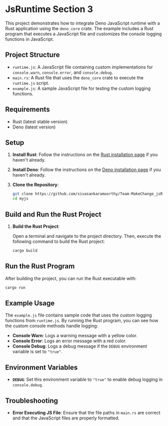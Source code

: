 # JsRuntime Section 3

This project demonstrates how to integrate Deno JavaScript runtime with a Rust application using the `deno_core` crate. The example includes a Rust program that executes a JavaScript file and customizes the console logging functions in JavaScript.

## Project Structure

- `runtime.js`: A JavaScript file containing custom implementations for `console.warn`, `console.error`, and `console.debug`.
- `main.rs`: A Rust file that uses the `deno_core` crate to execute the `runtime.js` script.
- `example.js`: A sample JavaScript file for testing the custom logging functions.

## Requirements

- Rust (latest stable version)
- Deno (latest version)

## Setup

1. **Install Rust**: Follow the instructions on the [Rust installation page](https://www.rust-lang.org/learn/get-started) if you haven't already.

2. **Install Deno**: Follow the instructions on the [Deno installation page](https://deno.land/manual/getting_started/installation) if you haven't already.

3. **Clone the Repository**:

   ```bash
   git clone https://github.com/sivasankaramoorthy/Team-MakeChange_jsRuntime.git
   cd myjs
## Build and Run the Rust Project

1. **Build the Rust Project**:
   
   Open a terminal and navigate to the project directory. Then, execute the following command to build the Rust project:

   ```bash
   cargo build
   ```
## Run the Rust Program

After building the project, you can run the Rust executable with:

```bash
cargo run
```

## Example Usage

The `example.js` file contains sample code that uses the custom logging functions from `runtime.js`. By running the Rust program, you can see how the custom console methods handle logging:

- **Console Warn**: Logs a warning message with a yellow color.
- **Console Error**: Logs an error message with a red color.
- **Console Debug**: Logs a debug message if the `DEBUG` environment variable is set to `"true"`.
## Environment Variables

- **`DEBUG`**: Set this environment variable to `"true"` to enable debug logging in `console.debug`.

## Troubleshooting

- **Error Executing JS File**: Ensure that the file paths in `main.rs` are correct and that the JavaScript files are properly formatted.
